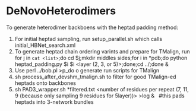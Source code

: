 # DeNovoHeterodimers
To generate heterodimer backboens with the heptad padding method:
1. For initial heptad sampling, run setup_parallel.sh which calls initial_HBNet_search.xml
2. To generate heptad chain ordering varints and prepare for TMalign, run
  		for j in `cat <list>`;do cd $j;mkdir middles sides;for i in *pdb;do python heptad_padding.py $i $i <layer (2, 3, or 5)>;done;cd ../;done &
3. Use perl ../bob.pl >p_do o generate run scripts for TMalign
4. sh process_after_devshm_tmalign.sh to filter for good TMalign-ed heptads onto backbones
5. sh PAD3_wrapper.sh *filtered.txt <number of residues per repeat (7, 11, 9 (because only sampling 9 residues for 5layer))> >log &   #this pads heptads into 3-network bundles

